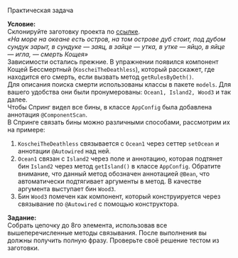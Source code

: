 Практическая задача

**Условие:**  
Склонируйте заготовку проекта по [ссылке](https://github.com/KataAcademy/PP_2_1_4_spring-types-of-wiring).  
_«На море на океане есть остров, на том острове дуб стоит, под дубом сундук зарыт, в сундуке — заяц, в зайце — утка, в утке — яйцо, в яйце — игла, — смерть Кощея»_  
Зависимости остались прежние. В упражнении появился компонент Кощей Бессмертный (`KoscheiTheDeathless`), который расскажет, где находится его смерть, если вызвать метод `getRulesByDeth()`.  
Для описания поиска смерти использованы классы в пакете `models`. Для вашего удобства они были пронумерованы: `Ocean1, Island2, Wood3` и так далее.  
Чтобы Спринг видел все бины, в классе `AppConfig` была добавлена аннотация `@ComponentScan`.  
В Спринге связать бины можно различными способами, рассмотрим их на примере:
1) `KoscheiTheDeathless` связывается с `Ocean1` через сеттер `setOcean` и аннотации `@Autowired` над ней.
2) `Ocean1` связан с `Island2` через поле и аннотацию, которая подтянет бин `Island2` через метод `getIsland()` в классе `AppConfig`. Обратите внимание, что данный метод обозначен аннотацией `@Bean`, что автоматически подтягивает аргументы в метод. В качестве аргумента выступает бин `Wood3`.
3) Бин `Wood3` помечен как компонент, который конструируется через связывание по `@Autowired` с помощью конструктора.

**Задание:**  
Собрать цепочку до 8го элемента, использовав все вышеперечисленные методы связывания. После выполнения вы должны получить полную фразу. Проверьте своё решение тестом из заготовки.
